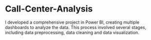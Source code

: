 # Call-Center-Analysis
I developed a comprehensive project in Power BI, creating multiple dashboards to analyze the data. This process involved several stages, including data preprocessing, data cleaning and data visualization.

